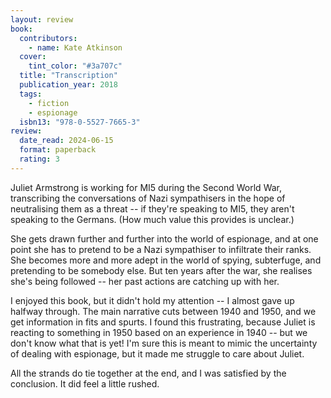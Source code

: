 ```yaml
---
layout: review
book:
  contributors:
    - name: Kate Atkinson
  cover:
    tint_color: "#3a707c"
  title: "Transcription"
  publication_year: 2018
  tags:
    - fiction
    - espionage
  isbn13: "978-0-5527-7665-3"
review:
  date_read: 2024-06-15
  format: paperback
  rating: 3
---
```

Juliet Armstrong is working for MI5 during the Second World War, transcribing the conversations of Nazi sympathisers in the hope of neutralising them as a threat -- if they're speaking to MI5, they aren't speaking to the Germans.
(How much value this provides is unclear.)

She gets drawn further and further into the world of espionage, and at one point she has to pretend to be a Nazi sympathiser to infiltrate their ranks.
She becomes more and more adept in the world of spying, subterfuge, and pretending to be somebody else.
But ten years after the war, she realises she's being followed -- her past actions are catching up with her.

I enjoyed this book, but it didn't hold my attention -- I almost gave up halfway through.
The main narrative cuts between 1940 and 1950, and we get information in fits and spurts.
I found this frustrating, because Juliet is reacting to something in 1950 based on an experience in 1940 -- but we don't know what that is yet!
I'm sure this is meant to mimic the uncertainty of dealing with espionage, but it made me struggle to care about Juliet.

All the strands do tie together at the end, and I was satisfied by the conclusion.
It did feel a little rushed.
